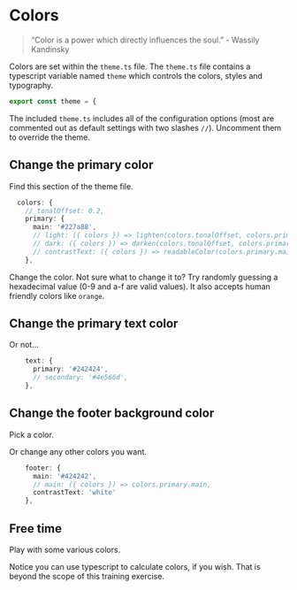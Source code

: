 # Colors

> “Color is a power which directly influences the soul.” - Wassily Kandinsky

Colors are set within the `theme.ts` file.
The `theme.ts` file contains a typescript variable named `theme` which controls the colors, styles and typography.

```ts
export const theme = {
```

The included `theme.ts` includes all of the configuration options (most are commented out as default settings with two slashes `//`).
Uncomment them to override the theme.


## Change the primary color

Find this section of the theme file.


```ts
  colors: {
    // tonalOffset: 0.2,
    primary: {
      main: '#227a88',
      // light: ({ colors }) => lighten(colors.tonalOffset, colors.primary.main),
      // dark: ({ colors }) => darken(colors.tonalOffset, colors.primary.main),
      // contrastText: ({ colors }) => readableColor(colors.primary.main),
    },
```

Change the color.
Not sure what to change it to?
Try randomly guessing a hexadecimal value (0-9 and a-f are valid values).
It also accepts human friendly colors like `orange`.

## Change the primary text color

Or not...

```ts
    text: {
      primary: '#242424',
      // secondary: '#4e566d',
    },
```

## Change the footer background color

Pick a color.

Or change any other colors you want.

```ts
    footer: {
      main: '#424242',
      // main: ({ colors }) => colors.primary.main,
      contrastText: 'white'
    },
```

## Free time

Play with some various colors.

Notice you can use typescript to calculate colors, if you wish.
That is beyond the scope of this training exercise.
